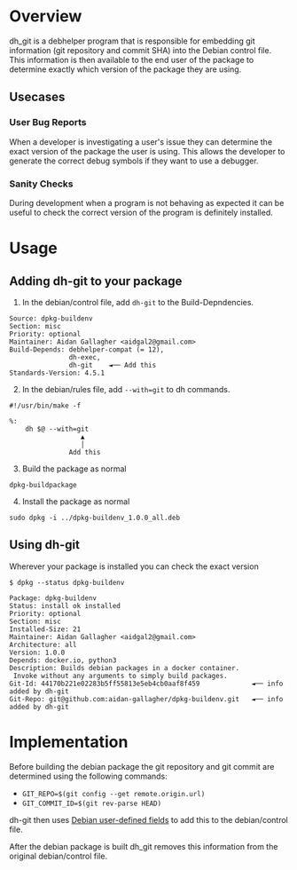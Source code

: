 # Overview

dh_git is a debhelper program that is responsible for embedding git information (git repository and commit SHA) into the Debian control file. This information is then available to the end user of the package to determine exactly which version of the package they are using.

## Usecases

### User Bug Reports  
When a developer is investigating a user's issue they can determine the exact version of the package the user is using. This allows the developer to generate the correct debug symbols if they want to use a debugger.

### Sanity Checks
During development when a program is not behaving as expected it can be useful to check the correct version of the program is definitely installed. 

# Usage

## Adding dh-git to your package
1. In the debian/control file, add `dh-git` to the Build-Depndencies. 
```
Source: dpkg-buildenv
Section: misc
Priority: optional
Maintainer: Aidan Gallagher <aidgal2@gmail.com>
Build-Depends: debhelper-compat (= 12),
               dh-exec,
               dh-git    ◄── Add this
Standards-Version: 4.5.1
```

2. In the debian/rules file, add `--with=git` to dh commands.

```
#!/usr/bin/make -f

%:
	dh $@ --with=git
                  ▲
                  │
               Add this
```

3. Build the package as normal
```
dpkg-buildpackage
```
4. Install the package as normal
```
sudo dpkg -i ../dpkg-buildenv_1.0.0_all.deb 
```
## Using dh-git
Wherever your package is installed you can check the exact version
```
$ dpkg --status dpkg-buildenv

Package: dpkg-buildenv
Status: install ok installed
Priority: optional
Section: misc
Installed-Size: 21
Maintainer: Aidan Gallagher <aidgal2@gmail.com>
Architecture: all
Version: 1.0.0
Depends: docker.io, python3
Description: Builds debian packages in a docker container.
 Invoke without any arguments to simply build packages.
Git-Id: 44170b221e02283b5ff55813e5eb4cb0aaf8f459             ◄── info added by dh-git
Git-Repo: git@github.com:aidan-gallagher/dpkg-buildenv.git   ◄── info added by dh-git
```


# Implementation

Before building the debian package the git repository and git commit are determined using the following commands:
* `GIT_REPO=$(git config --get remote.origin.url)`
* `GIT_COMMIT_ID=$(git rev-parse HEAD)`


dh-git then uses [Debian user-defined fields](https://www.debian.org/doc/debian-policy/ch-controlfields.html#user-defined-fields) to add this to the debian/control file.

After the debian package is built dh_git removes this information from the original debian/control file.


